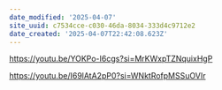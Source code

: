 ```yaml
---
date_modified: '2025-04-07'
site_uuid: c7534cce-c030-46da-8034-333d4c9712e2
date_created: '2025-04-07T22:42:08.623Z'
---
```





https://youtu.be/YOKPo-I6cgs?si=MrKWxpTZNquixHgP

https://youtu.be/I69lAtA2pP0?si=WNktRofpMSSuOVIr